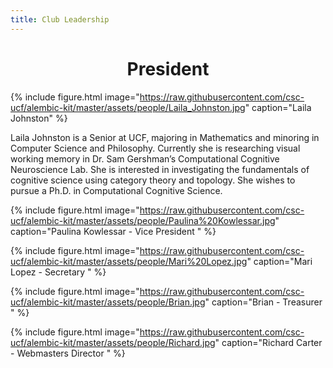 ```yaml
---
title: Club Leadership
---
```


<h1 style="text-align:center;">President</h1>

{% include figure.html image="https://raw.githubusercontent.com/csc-ucf/alembic-kit/master/assets/people/Laila_Johnston.jpg" caption="Laila Johnston" %}

<p>Laila Johnston is a Senior at UCF, majoring in Mathematics and minoring in Computer Science and Philosophy. Currently she is researching visual working memory in Dr. Sam Gershman’s Computational Cognitive Neuroscience Lab. She is interested in investigating the fundamentals of cognitive science using category theory and topology. She wishes to pursue a Ph.D. in Computational Cognitive Science.</p>


{% include figure.html image="https://raw.githubusercontent.com/csc-ucf/alembic-kit/master/assets/people/Paulina%20Kowlessar.jpg" caption="Paulina Kowlessar - Vice President " %}

{% include figure.html image="https://raw.githubusercontent.com/csc-ucf/alembic-kit/master/assets/people/Mari%20Lopez.jpg" caption="Mari Lopez - Secretary " %}

{% include figure.html image="https://raw.githubusercontent.com/csc-ucf/alembic-kit/master/assets/people/Brian.jpg" caption="Brian - Treasurer " %}

{% include figure.html image="https://raw.githubusercontent.com/csc-ucf/alembic-kit/master/assets/people/Richard.jpg" caption="Richard Carter - Webmasters Director " %}

